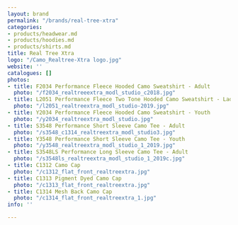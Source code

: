 ```yaml
---
layout: brand
permalink: "/brands/real-tree-xtra"
categories:
- products/headwear.md
- products/hoodies.md
- products/shirts.md
title: Real Tree Xtra
logo: "/Camo_Realtree-Xtra logo.jpg"
website: ''
catalogues: []
photos:
- title: F2034 Performance Fleece Hooded Camo Sweatshirt - Adult
  photo: "/f2034_realtreeextra_modl_studio_c2018.jpg"
- title: L2051 Performance Fleece Two Tone Hooded Camo Sweatshirt - Ladies
  photo: "/l2051_realtreextra_modl_studio-2019.jpg"
- title: Y2034 Performance Fleece Hooded Camo Sweatshirt - Youth
  photo: "/y2034_realtreextra_modl_studio.jpg"
- title: S3548 Performance Short Sleeve Camo Tee - Adult
  photo: "/s3548_c1314_realtreextra_modl_studio3.jpg"
- title: Y3548 Performance Short Sleeve Camo Tee - Youth
  photo: "/y3548_realtreextra_modl_studio_1_2019.jpg"
- title: S3548LS Performance Long Sleeve Camo Tee - Adult
  photo: "/s3548ls_realtreextra_modl_studio_1_2019c.jpg"
- title: C1312 Camo Cap
  photo: "/c1312_flat_front_realtreextra.jpg"
- title: C1313 Pigment Dyed Camo Cap
  photo: "/c1313_flat_front_realtreextra.jpg"
- title: C1314 Mesh Back Camo Cap
  photo: "/c1314_flat_front_realtreextra_1.jpg"
info: ''

---
```

